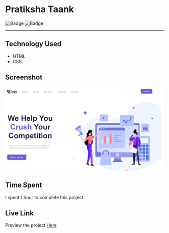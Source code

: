 # Pratiksha Taank
![Badge](https://img.shields.io/badge/Responsive-No-red)
![Badge](https://img.shields.io/badge/Live-Yes-brightgreen)
***
## Technology Used
- HTML
- CSS
## Screenshot
![Project 4](./assets/p4.png)
## Time Spent
I spent 1 hour to complete this project
## Live Link
Preview the project [Here](https://digital-marketing-page-a5.netlify.app)
